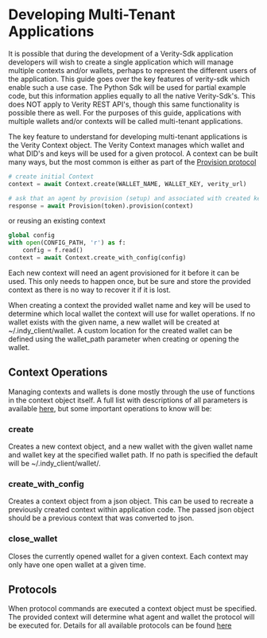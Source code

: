 # Developing Multi-Tenant Applications

It is possible that during the development of a Verity-Sdk application developers will wish to create a single application which will manage multiple contexts and/or wallets, perhaps to represent the different users of the application. This guide goes over the key features of verity-sdk which enable such a use case. The Python Sdk will be used for partial example code, but this information applies equally to all the native Verity-Sdk's. This does NOT apply to Verity REST API's, though this same functionality is possible there as well. For the purposes of this guide, applications with multiple wallets and/or contexts will be called multi-tenant applications. 

The key feature to understand for developing multi-tenant applications is the Verity Context object. The Verity Context manages which wallet and what DID's and keys will be used for a given protocol. A context can be built many ways, but the most common is either as part of the [Provision protocol](https://developer.evernym.com/doc/python/0.4.0/protocols/v0_7/Provision.html) 
```python
# create initial Context
context = await Context.create(WALLET_NAME, WALLET_KEY, verity_url)

# ask that an agent by provision (setup) and associated with created key pair. The Response will be a new context json object
response = await Provision(token).provision(context)
```
or reusing an existing context
```python
global config
with open(CONFIG_PATH, 'r') as f:
    config = f.read()
context = await Context.create_with_config(config)
```

Each new context will need an agent provisioned for it before it can be used. This only needs to happen once, but be sure and store the provided context as there is no way to recover it if it is lost. 

When creating a context the provided wallet name and key will be used to determine which local wallet the context will use for wallet operations. If no wallet exists with the given name, a new wallet will be created at ~/.indy_client/wallet. A custom location for the created wallet can be defined using the wallet_path parameter when creating or opening the wallet. 

## Context Operations

Managing contexts and wallets is done mostly through the use of functions in the context object itself. A full list with descriptions of all parameters is available [here](https://developer.evernym.com/doc/python/0.4.0/utils/Context.html), but some important operations to know will be:

### create
Creates a new context object, and a new wallet with the given wallet name and wallet key at the specified wallet path. If no path is specified the default will be ~/.indy_client/wallet/. 

### create_with_config
Creates a context object from a json object. This can be used to recreate a previously created context within application code. The passed json object should be a previous context that was converted to json. 

### close_wallet
Closes the currently opened wallet for a given context. Each context may only have one open wallet at a given time.

## Protocols
When protocol commands are executed a context object must be specified. The provided context will determine what agent and wallet the protocol will be executed for. Details for all available protocols can be found [here](https://developer.evernym.com/doc/python/0.4.0/protocols/index.html)